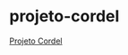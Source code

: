 # projeto-cordel
 
<a href="alan-cleverson.github.io/projeto-cordel/projeto-cordel.html"> Projeto Cordel </a>
